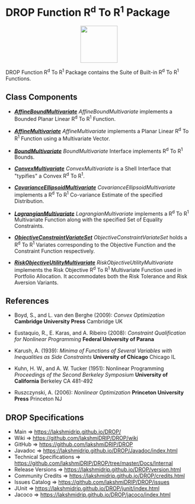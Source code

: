 # DROP Function R<sup>d</sup> To R<sup>1</sup> Package

<p align="center"><img src="https://github.com/lakshmiDRIP/DROP/blob/master/DRIP_Logo.gif?raw=true" width="100"></p>

DROP Function R<sup>d</sup> To R<sup>1</sup> Package contains the Suite of Built-in R<sup>d</sup> To
	R<sup>1</sup> Functions.

## Class Components

 * [***AffineBoundMultivariate***](https://github.com/lakshmiDRIP/DROP/tree/master/src/main/java/org/drip/function/rdtor1/AffineBoundMultivariate.java)
 <i>AffineBoundMultivariate</i> implements a Bounded Planar Linear R<sup>d</sup> To R<sup>1</sup> Function.

 * [***AffineMultivariate***](https://github.com/lakshmiDRIP/DROP/tree/master/src/main/java/org/drip/function/rdtor1/AffineMultivariate.java)
 <i>AffineMultivariate</i> implements a Planar Linear R<sup>d</sup> To R<sup>1</sup> Function using a
 Multivariate Vector.

 * [***BoundMultivariate***](https://github.com/lakshmiDRIP/DROP/tree/master/src/main/java/org/drip/function/rdtor1/BoundMultivariate.java)
 <i>BoundMultivariate</i> Interface implements R<sup>d</sup> To R<sup>1</sup> Bounds.

 * [***ConvexMultivariate***](https://github.com/lakshmiDRIP/DROP/tree/master/src/main/java/org/drip/function/rdtor1/ConvexMultivariate.java)
 <i>ConvexMultivariate</i> is a Shell Interface that "typifies" a Convex R<sup>d</sup> To R<sup>1</sup>.

 * [***CovarianceEllipsoidMultivariate***](https://github.com/lakshmiDRIP/DROP/tree/master/src/main/java/org/drip/function/rdtor1/CovarianceEllipsoidMultivariate.java)
 <i>CovarianceEllipsoidMultivariate</i> implements a R<sup>d</sup> To R<sup>1</sup> Co-variance Estimate of
 the specified Distribution.

 * [***LagrangianMultivariate***](https://github.com/lakshmiDRIP/DROP/tree/master/src/main/java/org/drip/function/rdtor1/LagrangianMultivariate.java)
 <i>LagrangianMultivariate</i> implements a R<sup>d</sup> To R<sup>1</sup> Multivariate Function along with
 the specified Set of Equality Constraints.

 * [***ObjectiveConstraintVariateSet***](https://github.com/lakshmiDRIP/DROP/tree/master/src/main/java/org/drip/function/rdtor1/ObjectiveConstraintVariateSet.java)
 <i>ObjectiveConstraintVariateSet</i> holds a R<sup>d</sup> To R<sup>1</sup> Variates corresponding to the
 Objective Function and the Constraint Function respectively.

 * [***RiskObjectiveUtilityMultivariate***](https://github.com/lakshmiDRIP/DROP/tree/master/src/main/java/org/drip/function/rdtor1/RiskObjectiveUtilityMultivariate.java)
 <i>RiskObjectiveUtilityMultivariate</i> implements the Risk Objective R<sup>d</sup> To R<sup>1</sup>
 Multivariate Function used in Portfolio Allocation. It accommodates both the Risk Tolerance and Risk
 Aversion Variants.
 
 
## References

 * Boyd, S., and L. van den Berghe (2009): <i>Convex Optimization</i> <b>Cambridge University Press</b>
 Cambridge UK

 * Eustaquio, R., E. Karas, and A. Ribeiro (2008): <i>Constraint Qualification for Nonlinear Programming</i>
 <b>Federal University of Parana</b>

 * Karush, A. (1939): <i>Minima of Functions of Several Variables with Inequalities as Side Constraints</i>
 <b>University of Chicago</b> Chicago IL

 * Kuhn, H. W., and A. W. Tucker (1951): Nonlinear Programming <i>Proceedings of the Second Berkeley
 Symposium</i> <b>University of California</b> Berkeley CA 481-492

 * Ruszczynski, A. (2006): <i>Nonlinear Optimization</i> <b>Princeton University Press</b> Princeton NJ


## DROP Specifications

 * Main                     => https://lakshmidrip.github.io/DROP/
 * Wiki                     => https://github.com/lakshmiDRIP/DROP/wiki
 * GitHub                   => https://github.com/lakshmiDRIP/DROP
 * Javadoc                  => https://lakshmidrip.github.io/DROP/Javadoc/index.html
 * Technical Specifications => https://github.com/lakshmiDRIP/DROP/tree/master/Docs/Internal
 * Release Versions         => https://lakshmidrip.github.io/DROP/version.html
 * Community Credits        => https://lakshmidrip.github.io/DROP/credits.html
 * Issues Catalog           => https://github.com/lakshmiDRIP/DROP/issues
 * JUnit                    => https://lakshmidrip.github.io/DROP/junit/index.html
 * Jacoco                   => https://lakshmidrip.github.io/DROP/jacoco/index.html
